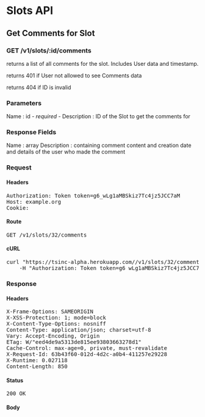 # Slots API

## Get Comments for Slot

### GET /v1/slots/:id/comments

returns a list of all comments for the slot. Includes User data and timestamp.

returns 401 if User not allowed to see Comments data

returns 404 if ID is invalid

### Parameters

Name : id *- required -*
Description : ID of the Slot to get the comments for


### Response Fields

Name : array
Description : containing comment content and creation date and details of the user who made the comment

### Request

#### Headers

<pre>Authorization: Token token=g6_wLg1aMBSkiz7Tc4jz5JCC7aM
Host: example.org
Cookie: </pre>

#### Route

<pre>GET /v1/slots/32/comments</pre>

#### cURL

<pre class="request">curl &quot;https://tsinc-alpha.herokuapp.com//v1/slots/32/comments&quot; -X GET \
	-H &quot;Authorization: Token token=g6_wLg1aMBSkiz7Tc4jz5JCC7aM&quot;</pre>

### Response

#### Headers

<pre>X-Frame-Options: SAMEORIGIN
X-XSS-Protection: 1; mode=block
X-Content-Type-Options: nosniff
Content-Type: application/json; charset=utf-8
Vary: Accept-Encoding, Origin
ETag: W/&quot;eed4de9a5313de815ee93803663278d1&quot;
Cache-Control: max-age=0, private, must-revalidate
X-Request-Id: 63b43f60-012d-4d2c-a0b4-411257e29228
X-Runtime: 0.027118
Content-Length: 850</pre>

#### Status

<pre>200 OK</pre>

#### Body

```javascript

```
